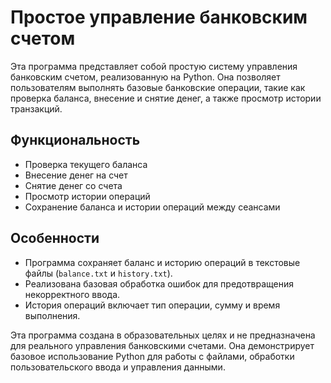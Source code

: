 # Простое управление банковским счетом

Эта программа представляет собой простую систему управления банковским счетом, реализованную на Python. Она позволяет пользователям выполнять базовые банковские операции, такие как проверка баланса, внесение и снятие денег, а также просмотр истории транзакций.

## Функциональность

- Проверка текущего баланса
- Внесение денег на счет
- Снятие денег со счета
- Просмотр истории операций
- Сохранение баланса и истории операций между сеансами

## Особенности

- Программа сохраняет баланс и историю операций в текстовые файлы (`balance.txt` и `history.txt`).
- Реализована базовая обработка ошибок для предотвращения некорректного ввода.
- История операций включает тип операции, сумму и время выполнения.

Эта программа создана в образовательных целях и не предназначена для реального управления банковскими счетами. Она демонстрирует базовое использование Python для работы с файлами, обработки пользовательского ввода и управления данными.
